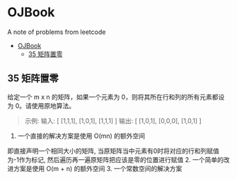 # OJBook
A note of problems from leetcode
<!-- TOC -->

- [OJBook](#ojbook)
    - [35 矩阵置零](#35-矩阵置零)

<!-- /TOC -->
## 35 矩阵置零

给定一个 m x n 的矩阵，如果一个元素为 0，则将其所在行和列的所有元素都设为 0。请使用原地算法。

> 示例: 输入: 
  [
    [1,1,1],
    [1,0,1],
    [1,1,1]
  ]
  输出: 
  [
    [1,0,1],
    [0,0,0],
    [1,0,1]
  ]

1. 一个直接的解决方案是使用  O(mn) 的额外空间

即直接声明一个相同大小的矩阵, 当原矩阵当中元素有0时将对应的行和列赋值为-1作为标记, 然后遍历再一遍原矩阵把应该是零的位置进行赋值
2. 一个简单的改进方案是使用 O(m + n) 的额外空间
3. 一个常数空间的解决方案